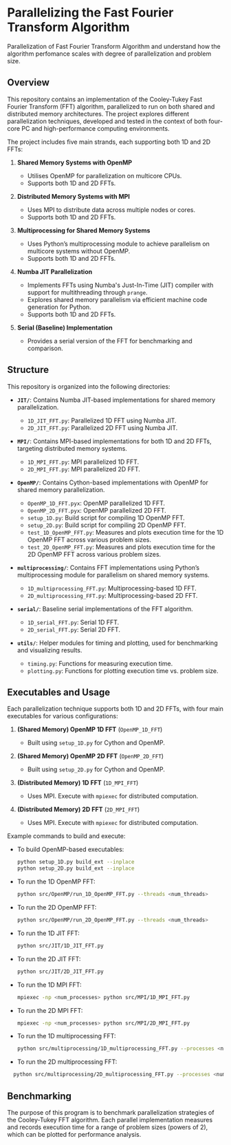 # Parallelizing the Fast Fourier Transform Algorithm

Parallelization of Fast Fourier Transform Algorithm and understand how the algorithm perfomance scales with degree of parallelization and problem size.

## Overview

This repository contains an implementation of the Cooley-Tukey Fast Fourier Transform (FFT) algorithm, parallelized to run on both shared and distributed memory architectures. The project explores different parallelization techniques, developed and tested in the context of both four-core PC and high-performance computing environments.

The project includes five main strands, each supporting both 1D and 2D FFTs:

1. **Shared Memory Systems with OpenMP**
   - Utilises OpenMP for parallelization on multicore CPUs.
   - Supports both 1D and 2D FFTs.

2. **Distributed Memory Systems with MPI**
   - Uses MPI to distribute data across multiple nodes or cores.
   - Supports both 1D and 2D FFTs.

3. **Multiprocessing for Shared Memory Systems**
   - Uses Python’s multiprocessing module to achieve parallelism on multicore systems without OpenMP.
   - Supports both 1D and 2D FFTs.
   
4. **Numba JIT Parallelization**
   - Implements FFTs using Numba's Just-In-Time (JIT) compiler with support for multithreading through `prange`.
   - Explores shared memory parallelism via efficient machine code generation for Python.
   - Supports both 1D and 2D FFTs.

5. **Serial (Baseline) Implementation**
   - Provides a serial version of the FFT for benchmarking and comparison.

## Structure

This repository is organized into the following directories:

- **`JIT/`**: Contains Numba JIT-based implementations for shared memory parallelization.
  - `1D_JIT_FFT.py`: Parallelized 1D FFT using Numba JIT.
  - `2D_JIT_FFT.py`: Parallelized 2D FFT using Numba JIT.

- **`MPI/`**: Contains MPI-based implementations for both 1D and 2D FFTs, targeting distributed memory systems.
  - `1D_MPI_FFT.py`: MPI parallelized 1D FFT.
  - `2D_MPI_FFT.py`: MPI parallelized 2D FFT.

- **`OpenMP/`**: Contains Cython-based implementations with OpenMP for shared memory parallelization.
  - `OpenMP_1D_FFT.pyx`: OpenMP parallelized 1D FFT.
  - `OpenMP_2D_FFT.pyx`: OpenMP parallelized 2D FFT.
  - `setup_1D.py`: Build script for compiling 1D OpenMP FFT.
  - `setup_2D.py`: Build script for compiling 2D OpenMP FFT.
  - `test_1D_OpenMP_FFT.py`: Measures and plots execution time for the 1D OpenMP FFT across various problem sizes.
  - `test_2D_OpenMP_FFT.py`: Measures and plots execution time for the 2D OpenMP FFT across various problem sizes.


- **`multiprocessing/`**: Contains FFT implementations using Python’s multiprocessing module for parallelism on shared memory systems.
  - `1D_multiprocessing_FFT.py`: Multiprocessing-based 1D FFT.
  - `2D_multiprocessing_FFT.py`: Multiprocessing-based 2D FFT.

- **`serial/`**: Baseline serial implementations of the FFT algorithm.
  - `1D_serial_FFT.py`: Serial 1D FFT.
  - `2D_serial_FFT.py`: Serial 2D FFT.

- **`utils/`**: Helper modules for timing and plotting, used for benchmarking and visualizing results.
  - `timing.py`: Functions for measuring execution time.
  - `plotting.py`: Functions for plotting execution time vs. problem size.

## Executables and Usage

Each parallelization technique supports both 1D and 2D FFTs, with four main executables for various configurations:

1. **(Shared Memory) OpenMP 1D FFT** (`OpenMP_1D_FFT`)
   - Built using `setup_1D.py` for Cython and OpenMP.

2. **(Shared Memory) OpenMP 2D FFT** (`OpenMP_2D_FFT`)
   - Built using `setup_2D.py` for Cython and OpenMP.

3. **(Distributed Memory) 1D FFT** (`1D_MPI_FFT`)
   - Uses MPI. Execute with `mpiexec` for distributed computation.

4. **(Distributed Memory) 2D FFT** (`2D_MPI_FFT`)
   - Uses MPI. Execute with `mpiexec` for distributed computation.

Example commands to build and execute:
- To build OpenMP-based executables:
  ```bash
  python setup_1D.py build_ext --inplace
  python setup_2D.py build_ext --inplace
- To run the 1D OpenMP FFT:
  ```bash
  python src/OpenMP/run_1D_OpenMP_FFT.py --threads <num_threads>
- To run the 2D OpenMP FFT:
  ```bash
  python src/OpenMP/run_2D_OpenMP_FFT.py --threads <num_threads>
- To run the 1D JIT FFT:
  ```bash
  python src/JIT/1D_JIT_FFT.py
- To run the 2D JIT FFT:
  ```bash
  python src/JIT/2D_JIT_FFT.py
- To run the 1D MPI FFT:
  ```bash
  mpiexec -np <num_processes> python src/MPI/1D_MPI_FFT.py
- To run the 2D MPI FFT:
  ```bash
  mpiexec -np <num_processes> python src/MPI/2D_MPI_FFT.py
- To run the 1D multiprocessing FFT:
  ```bash
  python src/multiprocessing/1D_multiprocessing_FFT.py --processes <num_processes>
- To run the 2D multiprocessing FFT: 
```bash
  python src/multiprocessing/2D_multiprocessing_FFT.py --processes <num_processes>
```
## Benchmarking
The purpose of this program is to benchmark parallelization strategies of the Cooley-Tukey FFT algorithm. Each parallel implementation measures and records 
execution time for a range of problem sizes (powers of 2), which can be plotted for performance analysis.

